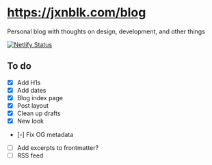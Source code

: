 
# https://jxnblk.com/blog

Personal blog with thoughts on design, development, and other things

[![Netlify Status](https://api.netlify.com/api/v1/badges/8a4c78d3-e3b5-4c19-bab4-016b3be98141/deploy-status)](https://app.netlify.com/sites/jxnblk/deploys)

## To do

- [x] Add H1s
- [x] Add dates
- [x] Blog index page
- [x] Post layout
- [x] Clean up drafts
- [x] New look
- [-] Fix OG metadata
- [ ] Add excerpts to frontmatter?
- [ ] RSS feed
